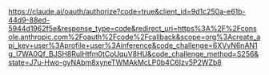 https://claude.ai/oauth/authorize?code=true&client_id=9d1c250a-e61b-44d9-88ed-5944d1962f5e&response_type=code&redirect_uri=https%3A%2F%2Fconsole.anthropic.com%2Foauth%2Fcode%2Fcallback&scope=org%3Acreate_api_key+user%3Aprofile+user%3Ainference&code_challenge=6XVvN6nAN1g_l7WA0Qf_BJSH8RulHtfm0tCoUquV8HU&code_challenge_method=S256&state=J7u-Hwo-gyNAbm8xyneTWMAkMcLP0b4C6Izv5P2WZb8
